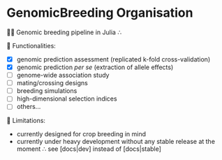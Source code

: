 # GenomicBreeding Organisation

🧬🌱 Genomic breeding pipeline in Julia ∴ 

🧙 Functionalities:
- [X] genomic prediction assessment (replicated k-fold cross-validation)
- [X] genomic prediction *per se* (extraction of allele effects)
- [ ] genome-wide association study
- [ ] mating/crossing designs
- [ ] breeding simulations
- [ ] high-dimensional selection indices
- [ ] others...

🌱 Limitations:
- currently designed for crop breeding in mind
- currently under heavy development without any stable release at the moment ∴ see [docs|dev] instead of [docs|stable]

<!--

**Here are some ideas to get you started:**

🙋‍♀️ A short introduction - what is your organization all about?
🌈 Contribution guidelines - how can the community get involved?
👩‍💻 Useful resources - where can the community find your docs? Is there anything else the community should know?
🍿 Fun facts - what does your team eat for breakfast?
🧙 Remember, you can do mighty things with the power of [Markdown](https://docs.github.com/github/writing-on-github/getting-started-with-writing-and-formatting-on-github/basic-writing-and-formatting-syntax)
-->
